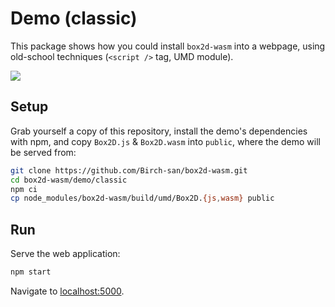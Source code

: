 # Demo (classic)

This package shows how you could install `box2d-wasm` into a webpage, using old-school techniques (`<script />` tag, UMD module).

![](https://birchlabs.co.uk/box2d-wasm/webpage-50fps.gif)

## Setup

Grab yourself a copy of this repository, install the demo's dependencies with npm, and copy `Box2D.js` & `Box2D.wasm` into `public`, where the demo will be served from:

```bash
git clone https://github.com/Birch-san/box2d-wasm.git
cd box2d-wasm/demo/classic
npm ci
cp node_modules/box2d-wasm/build/umd/Box2D.{js,wasm} public
```

## Run

Serve the web application:

```bash
npm start
```

Navigate to [localhost:5000](http://localhost:5000).